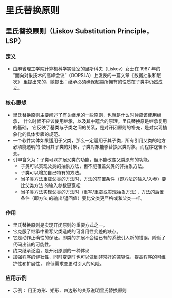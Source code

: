 # 里氏替换原则


## 里氏替换原则（Liskov Substitution Principle，LSP）
### 定义
- 由麻省理工学院计算机科学实验室的里斯科夫（Liskov）女士在 1987 年的
“面向对象技术的高峰会议”（OOPSLA）上发表的一篇文章《数据抽象和层次》
里提出来的，她提出：继承必须确保超类所拥有的性质在子类中仍然成立。

  
### 核心思想
- 里氏替换原则主要阐述了有关继承的一些原则，也就是什么时候应该使用继承，
什么时候不应该使用继承，以及其中蕴含的原理。里氏替换原是继承复用的基础，
它反映了基类与子类之间的关系，是对开闭原则的补充，是对实现抽象化的具体步骤的规范。
- 一个软件实体如果适用于父类，那么一定适用于其子类，所有引用父类的地方必须能透明的
使用其子类的对象，子类对象能够替换父类对象，而程序逻辑不变。
- 引申含义为：子类可以扩展父类的功能，但不能改变父类原有的功能。
  - 子类可以实现父类的抽象方法，但不能覆盖父类的非抽象方法。
  - 子类可以增加自己特有的方法。
  - 当子类方法重载父类的方法时，方法的前置条件（即方法的输入/入参）要比父类方法
  的输入参数更宽松
  - 当子类方法实现父类的方法时（重写/重载或实现抽象方法），方法的后置条件（即方法
  的输出/返回值）要比父类更严格或和父类一样。

### 作用
- 里氏替换原则是实现开闭原则的重要方式之一。
- 它克服了继承中重写父类造成的可复用性变差的缺点。
- 它是动作正确性的保证。即类的扩展不会给已有的系统引入新的错误，降低了代码出错的可能性。
- 约束继承泛滥，是开闭原则的一种体现
- 加强程序的健壮性，同时变更时也可以做到非常好的兼容性，提高程序的可维护性和扩展性，
降低需求变更时引入的风险。

### 应用示例
- 示例：
用正方形、矩形、四边形的关系说明里氏替换原则